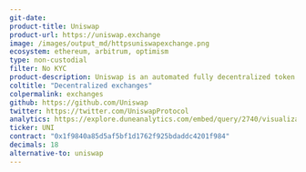 ```yaml
---
git-date:
product-title: Uniswap
product-url: https://uniswap.exchange
image: /images/output_md/httpsuniswapexchange.png
ecosystem: ethereum, arbitrum, optimism
type: non-custodial
filter: No KYC
product-description: Uniswap is an automated fully decentralized token exchange on Ethereum. [Uniswap Explained - In-Depth DeFi Guide](/uniswap-explained). [Uniswap Alternatives](/uniswap-alternatives).
coltitle: "Decentralized exchanges"
colpermalink: exchanges
github: https://github.com/Uniswap
twitter: https://twitter.com/UniswapProtocol
analytics: https://explore.duneanalytics.com/embed/query/2740/visualization/5532?api_key=V2lWvHRsdEdMsQaqUvQPrftxQ4J3uliNTpNCWxkO
ticker: UNI
contract: "0x1f9840a85d5af5bf1d1762f925bdaddc4201f984"
decimals: 18
alternative-to: uniswap
---
```

